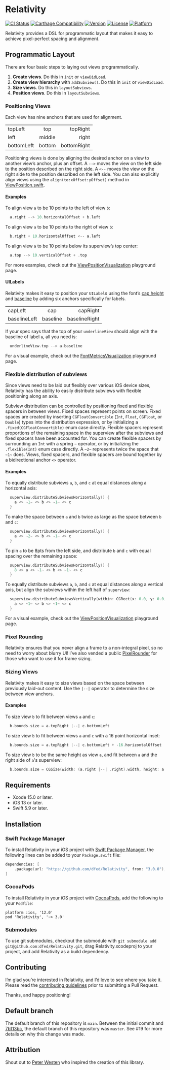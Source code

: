 # Relativity

[![CI Status](https://img.shields.io/github/actions/workflow/status/dfed/relativity/ci.yml?branch=main)](https://github.com/dfed/Relativity/actions?query=workflow%3ACI+branch%3Amain)
[![Carthage Compatibility](https://img.shields.io/badge/carthage-✓-e2c245.svg)](https://github.com/Carthage/Carthage/)
[![Version](https://img.shields.io/cocoapods/v/Relativity.svg)](https://cocoapods.org/pods/Relativity)
[![License](https://img.shields.io/cocoapods/l/Relativity.svg)](https://cocoapods.org/pods/Relativity)
[![Platform](https://img.shields.io/cocoapods/p/Relativity.svg)](https://cocoapods.org/pods/Relativity)

Relativity provides a DSL for programmatic layout that makes it easy to achieve pixel-perfect spacing and alignment.

## Programmatic Layout

There are four basic steps to laying out views programmatically.

1. **Create views**. Do this in `init` or `viewDidLoad`.
2. **Create view hierarchy** with `addSubview()`. Do this in `init` or `viewDidLoad`.
3. **Size views**. Do this in `layoutSubviews`.
4. **Position views**. Do this in `layoutSubviews`.

### Positioning Views

Each view has nine anchors that are used for alignment.

<table>
<tr><td>topLeft</td><td align="center">top</td><td align="right">topRight</td></tr>
<tr><td>left</td><td align="center">middle</td><td align="right">right</td></tr>
<tr><td>bottomLeft</td><td align="center">bottom</td><td align="right">bottomRight</td></tr>
</table>

Positioning views is done by aligning the desired anchor on a view to another view’s anchor, plus an offset. A `-->` moves the view on the left side to the position described on the right side. A `<--` moves the view on the right side to the position described on the left side. You can also explicitly align views using the `align(to:xOffset:yOffset)` method in [ViewPosition.swift](Sources/ViewPosition.swift#L105).

#### Examples

To align view `a` to be 10 points to the left of view `b`:

```swift
  a.right --> 10.horizontalOffset + b.left
```

To align view `a` to be 10 points to the right of view `b`:

```swift
  b.right + 10.horizontalOffset <-- a.left
```

To align view `a` to be 10 points below its superview’s top center:

```swift
  a.top --> 10.verticalOffset + .top
```

For more examples, check out the [ViewPositionVisualization](RelativityVisualization.playground/Pages/ViewPositionVisualization.xcplaygroundpage/Contents.swift) playground page.

#### UILabels

Relativity makes it easy to position your `UILabel`s using the font’s [cap height](https://en.wikipedia.org/wiki/Cap_height) and [baseline](https://en.wikipedia.org/wiki/Baseline_(typography)) by adding six anchors specifically for labels.

<table>
<tr><td>capLeft</td><td align="center">cap</td><td align="right">capRight</td></tr>
<tr><td>baselineLeft</td><td align="center">baseline</td><td align="right">baselineRight</td></tr>
</table>

If your spec says that the top of your `underlineView` should align with the baseline of label `a`, all you need is:

```swift
  underlineView.top --> a.baseline
```

For a visual example, check out the [FontMetricsVisualization](RelativityVisualization.playground/Pages/FontMetricsVisualization.xcplaygroundpage/Contents.swift) playground page.

### Flexible distribution of subviews

Since views need to be laid out flexibly over various iOS device sizes, Relativity has the ability to easily distribute subviews with flexible positioning along an axis.

Subview distribution can be controlled by positioning fixed and flexible spacers in between views. Fixed spaces represent points on screen. Fixed spaces are created by inserting `CGFloatConvertible` (`Int`, `Float`, `CGFloat`, or `Double`) types into the distribution expression, or by initializing a `.fixed(CGFloatConvertible)` enum case directly. Flexible spacers represent proportions of the remaining space in the superview after the subviews and fixed spacers have been accounted for. You can create flexible spacers by surrounding an `Int` with a spring `~` operator, or by initializing the `.flexible(Int)` enum case directly. A `~2~` represents twice the space that `~1~` does. Views, fixed spacers, and flexible spacers are bound together by a bidirectional anchor `<>` operator.

#### Examples

To equally distribute subviews `a`, `b`, and `c` at equal distances along a horizontal axis:

```swift
  superview.distributeSubviewsHorizontally() {
    a <> ~1~ <> b <> ~1~ <> c
  }
```

To make the space between `a` and `b` twice as large as the space between `b` and `c`:

```swift
  superview.distributeSubviewsHorizontally() {
    a <> ~2~ <> b <> ~1~ <> c
  }
```

To pin `a` to be 8pts from the left side, and distribute `b` and `c` with equal spacing over the remaining space:

```swift
  superview.distributeSubviewsHorizontally() {
    8 <> a <> ~1~ <> b <> ~1~ <> c
  }
```

To equally distribute subviews `a`, `b`, and `c` at equal distances along a vertical axis, but align the subviews within the left half of `superview`:

```swift
  superview.distributeSubviewsVertically(within: CGRect(x: 0.0, y: 0.0, width: superview.bounds.midX, height: superview.bounds.height)) {
    a <> ~1~ <> b <> ~1~ <> c
  }
```

For a visual example, check out the [ViewPositionVisualization](RelativityVisualization.playground/Pages/ViewPositionVisualization.xcplaygroundpage/Contents.swift) playground page.

### Pixel Rounding

Relativity ensures that you never align a frame to a non-integral pixel, so no need to worry about blurry UI! I’ve also vended a public [PixelRounder](Sources/PixelRounder.swift) for those who want to use it for frame sizing.

### Sizing Views

Relativity makes it easy to size views based on the space between previously laid-out content. Use the `|--|` operator to determine the size between view anchors.

#### Examples

To size view `b` to fit between views `a` and `c`:

```swift
  b.bounds.size = a.topRight |--| c.bottomLeft
```

To size view `b` to fit between views `a` and `c` with a 16 point horizontal inset:

```swift
  b.bounds.size = a.topRight |--| c.bottomLeft + -16.horizontalOffset
```

To size view `b` to be the same height as view `a`, and fit between `a` and the right side of `a`'s superview:

```swift
  b.bounds.size = CGSize(width: (a.right |--| .right).width, height: a.bounds.height)
```

## Requirements

* Xcode 15.0 or later.
* iOS 13 or later.
* Swift 5.9 or later.

## Installation

### Swift Package Manager

To install Relativity in your iOS project with [Swift Package Manager](https://github.com/apple/swift-package-manager), the following lines can be added to your `Package.swift` file:

```swift
dependencies: [
    .package(url: "https://github.com/dfed/Relativity", from: "3.0.0"),
]
```

### CocoaPods

To install Relativity in your iOS project with [CocoaPods](http://cocoapods.org), add the following to your `Podfile`:

```
platform :ios, '12.0'
pod 'Relativity', '~> 3.0'
```

### Submodules

To use git submodules, checkout the submodule with `git submodule add git@github.com:dfed/Relativity.git`, drag Relativity.xcodeproj to your project, and add Relativity as a build dependency.

## Contributing

I’m glad you’re interested in Relativity, and I’d love to see where you take it. Please read the [contributing guidelines](Contributing.md) prior to submitting a Pull Request.

Thanks, and happy positioning!

## Default branch

The default branch of this repository is `main`. Between the initial commit and [7b113bc](https://github.com/dfed/Relativity/commit/7b113bc644ebfd5981231f06c946ad9bc9d262f2), the default branch of this repository was `master`. See #19 for more details on why this change was made.

## Attribution

Shout out to [Peter Westen](https://twitter.com/pwesten) who inspired the creation of this library.
